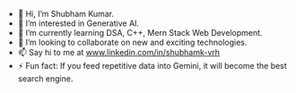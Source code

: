 - 👋 Hi, I’m Shubham Kumar.
- 👀 I’m interested in Generative AI.
- 🌱 I’m currently learning DSA, C++, Mern Stack Web Development.
- 💞️ I’m looking to collaborate on new and exciting technologies.
- 📫 Say hi to me at www.linkedin.com/in/shubhamk-vrh
- ⚡ Fun fact: If you feed repetitive data into Gemini, it will become the best search engine.

<!---
ValientRH/ValientRH is a ✨ special ✨ repository because its `README.md` (this file) appears on your GitHub profile.
You can click the Preview link to take a look at your changes.
--->

